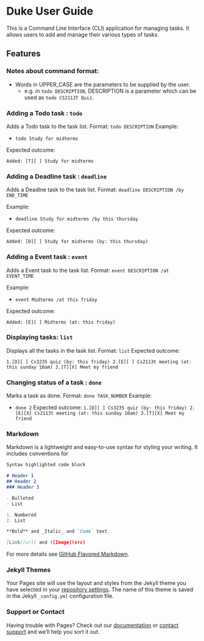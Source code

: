 # Duke User Guide
This is a Command Line Interface (CLI) application for managing tasks. It allows users to add and manage their various types of tasks.

## Features
### Notes about command format:
- Words in UPPER_CASE are the parameters to be supplied by the user. 
    - e.g. in `todo DESCRIPTION`, DESCRIPTION is a parameter which can be used 
      as `todo CS2113T Quiz`.

### Adding a Todo task : `todo`
Adds a Todo task to the task list.
Format: `todo DESCRIPTION`
Example:
- `todo Study for midterms`

Expected outcome:
	
  `Added: [T][ ] Study for midterms`

### Adding a Deadline task : `deadline`
Adds a Deadlne task to the task list.
Format: `deadline DESCRIPTION /by END_TIME`

Example:
- `deadline Study for midterms /by this thursday`

Expected outcome:
	
  `Added: [D][ ] Study for midterms (by: this thursday)`

### Adding a Event task : `event`
Adds a Event task to the task list.
Format: `event DESCRIPTION /at EVENT_TIME`

Example:
- `event Midterms /at this friday`

Expected outcome:
	
  `Added: [E][ ] Midterms (at: this friday)`

### Displaying tasks: `list`
Displays all the tasks in the task list.
Format: `list`
Expected outcome:
	
`1.[D][ ] Cs3235 quiz (by: this friday)
2.[E][ ] Cs2113t meeting (at: this sunday 10am)
3.[T][X] Meet my friend`

### Changing status of a task : `done`
Marks a task as done.
Format: `done TASK_NUMBER`
Example:
- `done 2`
Expected outcome:
`
1.[D][ ] Cs3235 quiz (by: this friday)
2.[E][X] Cs2113t meeting (at: this sunday 10am)
3.[T][X] Meet my friend
`





















### Markdown

Markdown is a lightweight and easy-to-use syntax for styling your writing. It includes conventions for

```markdown
Syntax highlighted code block

# Header 1
## Header 2
### Header 3

- Bulleted
- List

1. Numbered
2. List

**Bold** and _Italic_ and `Code` text

[Link](url) and ![Image](src)
```

For more details see [GitHub Flavored Markdown](https://guides.github.com/features/mastering-markdown/).

### Jekyll Themes

Your Pages site will use the layout and styles from the Jekyll theme you have selected in your [repository settings](https://github.com/hussain1998/ip/settings). The name of this theme is saved in the Jekyll `_config.yml` configuration file.

### Support or Contact

Having trouble with Pages? Check out our [documentation](https://docs.github.com/categories/github-pages-basics/) or [contact support](https://support.github.com/contact) and we’ll help you sort it out.
